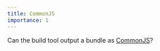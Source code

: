 ```yaml
---
title: CommonJS
importance: 1
---
```


Can the build tool output a bundle as [CommonJS](http://wiki.commonjs.org/wiki/Modules/1.1.1)?
